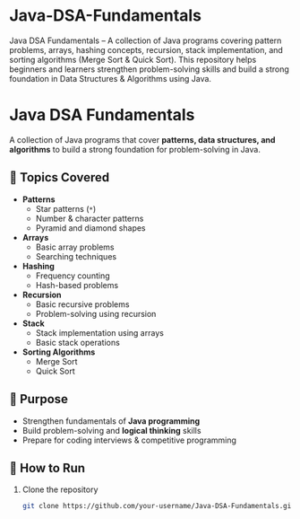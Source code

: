 # Java-DSA-Fundamentals
Java DSA Fundamentals – A collection of Java programs covering pattern problems, arrays, hashing concepts, recursion, stack implementation, and sorting algorithms (Merge Sort &amp; Quick Sort). This repository helps beginners and learners strengthen problem-solving skills and build a strong foundation in Data Structures &amp; Algorithms using Java.
# Java DSA Fundamentals

A collection of Java programs that cover **patterns, data structures, and algorithms** to build a strong foundation for problem-solving in Java.

## 📌 Topics Covered
- **Patterns**
  - Star patterns (`*`)
  - Number & character patterns
  - Pyramid and diamond shapes
- **Arrays**
  - Basic array problems
  - Searching techniques
- **Hashing**
  - Frequency counting
  - Hash-based problems
- **Recursion**
  - Basic recursive problems
  - Problem-solving using recursion
- **Stack**
  - Stack implementation using arrays
  - Basic stack operations
- **Sorting Algorithms**
  - Merge Sort
  - Quick Sort

## 🎯 Purpose
- Strengthen fundamentals of **Java programming**
- Build problem-solving and **logical thinking** skills
- Prepare for coding interviews & competitive programming

## 🚀 How to Run
1. Clone the repository  
   ```bash
   git clone https://github.com/your-username/Java-DSA-Fundamentals.git
